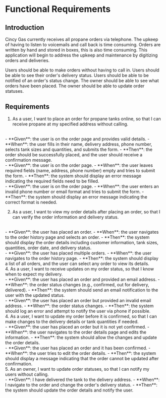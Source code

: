 # Functional Requirements

## Introduction
Cincy Gas currently receives all propane orders via telephone. The upkeep of having to listen to voicemails and call back is time consuming. Orders are written by hand and stored in boxes, this is also time consuming. This application will begin to address the upkeep and maintenance by digitizing orders and deliveries.

Users should be able to make orders without having to call in.
Users should be able to see their order's delivery status.
Users should be able to be notified of an order's status change.
The owner should be able to see what orders have been placed.
The owner should be able to update order statuses.

## Requirements
1. As a user, I want to place an order for propane tanks online, so that I can receive propane at my specified address without calling.
<br>
- **Given**: the user is on the order page and provides valid details.
- **When**: the user fills in their name, delivery address, phone number, selects tank sizes and quantities, and submits the form.
- **Then**: the order should be successfully placed, and the user should receive a confirmation message.
<br>
- **Given**: the user is on the order page.
- **When**: the user leaves required fields (name, address, phone number) empty and tries to submit the form.
- **Then**: the system should display an error message indicating the required fields need to be filled.
<br>
- **Given**: the user is on the order page.
- **When**: the user enters an invalid phone number or email format and tries to submit the form.
- **Then**: the system should display an error message indicating the correct format is needed.

2. As a user, I want to view my order details after placing an order, so that I can verify the order information and delivery status.
<br>
- **Given**: the user has placed an order.
- **When**: the user navigates to the order history page and selects an order.
- **Then**: the system should display the order details including customer information, tank sizes, quantities, order date, and delivery status.
<br>
- **Given**: the user has placed multiple orders.
- **When**: the user navigates to the order history page.
- **Then**: the system should display a list of all orders, and the user can select any order to view its details.
<br>
4. As a user, I want to receive updates on my order status, so that I know when to expect my delivery.
<br>
- **Given**: the user has placed an order and provided an email address.
- **When**: the order status changes (e.g., confirmed, out for delivery, delivered).
- **Then**: the system should send an email notification to the user with the updated status.
<br>
- **Given**: the user has placed an order but provided an invalid email address.
- **When**: the order status changes.
- **Then**: the system should log an error and attempt to notify the user via phone if possible.
<br>
4. As a user, I want to update my order before it is confirmed, so that I can make changes to the delivery details or tank quantities if needed.
<br>
- **Given**: the user has placed an order but it is not yet confirmed.
- **When**: the user navigates to the order details page and edits the information.
- **Then**: the system should allow the changes and update the order details.
<br>
- **Given**: the user has placed an order and it has been confirmed.
- **When**: the user tries to edit the order details.
- **Then**: the system should display a message indicating that the order cannot be updated after confirmation.
<br>
5. As an owner, I want to update order statuses, so that I can notify my users without calling.
<br>
- **Given**: I have delivered the tank to the delivery address.
- **When**: I navigate to the order and change the order's delivery status.
- **Then**: the system should update the order details and notify the user.
<br>
